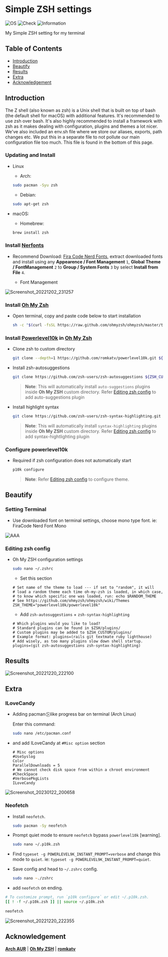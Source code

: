 # Simple ZSH settings

![OS](https://img.shields.io/badge/OS-Arch-white)
![Check](https://img.shields.io/badge/Status-Pass-brightgreen)
![Information](https://img.shields.io/badge/Information-Terminal-yellow)

My Simple ZSH setting for my terminal

## Table of Contents

* [Introduction](#introduction)
* [Beautify](#beautify)
* [Results](#results)
* [Extra](#extra)
* [Acknowledgement](acknowledgement)

## Introduction

The Z shell (also known as zsh) is a Unix shell that is built on top of bash (the default shell for macOS) with additional features. It's recommended to use zsh over bash. It's also highly recommended to install a framework with zsh as it makes dealing with configuration, plugins and themes a lot nicer. We've also included an env.sh file where we store our aliases, exports, path changes etc. We put this in a separate file to not pollute our main configuration file too much. This file is found in the bottom of this page.

### Updating and Install 

* Linux

  - Arch:

  ```zsh
  sudo pacman -Syu zsh
  ```
  - Debian:

  ```zsh
  sudo apt-get zsh
  ```

* macOS:

  - Homebrew:

  ```zsh
  brew install zsh
  ```

### Install [Nerfonts](https://www.nerdfonts.com/font-downloads)

* Recommend Download: [Fira Code Nerd Fonts](https://github.com/ryanoasis/nerd-fonts/releases/download/v2.2.2/FiraCode.zip), extract downloaded fonts and install using any **Appearence / Font Management** `1`, **Global Theme / FontManagement** `2` to **Group / System Fonts** `3` by select **Install from File** `4`.

  - Font Management

![Screenshot_20221202_231257](https://user-images.githubusercontent.com/72515939/205325060-933e84ea-30bc-411e-b7c7-dc6d365ba5cd.png)

### Install [Oh My Zsh](https://ohmyz.sh/)

*  Open terminal, copy and paste code below to start installation

    ```zsh
    sh -c "$(curl -fsSL https://raw.github.com/ohmyzsh/ohmyzsh/master/tools/install.sh)"
    ```

### Install [Powerlevel10k](https://github.com/romkatv/powerlevel10k) in [Oh My Zsh](https://ohmyz.sh/)

* Clone zsh to custom directory

  ```zsh
  git clone --depth=1 https://github.com/romkatv/powerlevel10k.git ${ZSH_CUSTOM:-$HOME/.oh-my-zsh/custom}/themes/powerlevel10k
  ```

* Install zsh-autosuggestions

  ```zsh
  git clone https://github.com/zsh-users/zsh-autosuggestions ${ZSH_CUSTOM:-~/.oh-my-zsh/custom}/plugins/zsh-autosuggestions
  ```
  > **Note**: This will automatically install `auto-suggestions` plugins inside **Oh My ZSH** custom directory. Refer [Editing zsh config](https://github.com/theofficialcopypaste/SimpleZSHSettings/blob/main/README.md#editing-zsh-config) to add auto-suggestions plugin

* Install highlight syntax

  ```zsh
  git clone https://github.com/zsh-users/zsh-syntax-highlighting.git ${ZSH_CUSTOM:-~/.oh-my-zsh/custom}/plugins/zsh-syntax-highlighting
  ```
  > **Note**: This will automatically install `syntax-highlighting` plugins inside **Oh My ZSH** custom directory. Refer [Editing zsh config](https://github.com/theofficialcopypaste/SimpleZSHSettings/blob/main/README.md#editing-zsh-config) to add syntax-hightlighting plugin

### Configure powerlevel10k

* Required if zsh configuration does not automatically start

  ```zsh
  p10k configure 
  ```
  > **Note**: Refer [Editing zsh config](https://github.com/theofficialcopypaste/SimpleZSHSettings/blob/main/README.md#editing-zsh-config) to configure theme.

## Beautify

### Setting Terminal

* Use downloaded font on terminal settings, choose mono type font. ie: FiraCode Nerd Font Mono

![AAA](https://user-images.githubusercontent.com/72515939/204857692-e74ba764-4200-4f47-b7e6-29099bb60fe7.png)


### Editing zsh config

* Oh My ZSH configuration settings

  ```zsh
  sudo nano ~/.zshrc
  ```

  - Set this section

  ```nano
  # Set name of the theme to load --- if set to "random", it will
  # load a random theme each time oh-my-zsh is loaded, in which case,
  # to know which specific one was loaded, run: echo $RANDOM_THEME
  # See https://github.com/ohmyzsh/ohmyzsh/wiki/Themes
  ZSH_THEME="powerlevel10k/powerlevel10k"
  ```

  - Add `zsh-autosuggestions` + `zsh-syntax-highlighting`

  ```nano
  # Which plugins would you like to load?
  # Standard plugins can be found in $ZSH/plugins/
  # Custom plugins may be added to $ZSH_CUSTOM/plugins/
  # Example format: plugins=(rails git textmate ruby lighthouse)
  # Add wisely, as too many plugins slow down shell startup.
  plugins=(git zsh-autosuggestions zsh-syntax-highlighting)
  ```

## Results

![Screenshot_20221220_222100](https://user-images.githubusercontent.com/72515939/208689267-441eeb8c-2399-47ac-b7fb-0018cc5e9242.png)

## Extra

### ILoveCandy

* Adding pacman ⍩⃝ like progress bar on terminal (Arch Linux)

  Enter this command:
  ```zsh
  sudo nano /etc/pacman.conf 
  ```

* and add ILoveCandy at `#Misc option` section

  ```nano
  # Misc options
  #UseSyslog
  Color
  ParallelDownloads = 5
  # We cannot check disk space from within a chroot environment
  #CheckSpace
  #VerbosePkgLists
  ILoveCandy
  ```
  
![Screenshot_20230122_200658](https://user-images.githubusercontent.com/72515939/213914965-eacabfd1-5ef2-44a2-9c6c-e66961efb8d6.png)

### Neofetch

* Install `neofetch`.

  ```zsh
  sudo pacman -Sy neofetch
  ```

* Prompt quiet mode to ensure `neofetch` bypass `powerlevel10k` [warning].

  ```zsh
  sudo nano ~/.p10k.zsh
  ```

* Find `typeset -g POWERLEVEL9K_INSTANT_PROMPT=verbose` and change this mode to `quiet`. ie: `typeset -g POWERLEVEL9K_INSTANT_PROMPT=quiet`.
* Save config and head to `~/.zshrc` config.

  ```zsh
  sudo nano ~./zshrc
  ```

* add `neofetch` on ending.

```zsh
# To customize prompt, run `p10k configure` or edit ~/.p10k.zsh.
[[ ! -f ~/.p10k.zsh ]] || source ~/.p10k.zsh
  
neofetch
```

![Screenshot_20221220_222355](https://user-images.githubusercontent.com/72515939/208689240-42d2b3e8-e97f-411c-904f-2d7753af78b3.png)

## Acknowledgement

[**Arch AUR**](https://aur.archlinux.org/packages/anycable-go) | [**Oh My ZSH**](https://ohmyz.sh) | [**romkatv**](https://github.com/romkatv)
